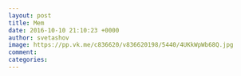 ```yaml
--- 
layout: post 
title: Mem 
date: 2016-10-10 21:10:23 +0000 
author: svetashov 
image: https://pp.vk.me/c836620/v836620198/5440/4UKkWpWb68Q.jpg
comment: 
categories: 
---
```

